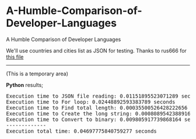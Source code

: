 # A-Humble-Comparison-of-Developer-Languages
A Humble Comparison of Developer Languages

We'll use countries and cities list as JSON for testing. Thanks to rus666 for <a href="https://github.com/russ666/all-countries-and-cities-json/blob/master/countries.json">this file</a>

----

(This is a temporary area)

<strong>Python</strong> results;

<pre>
Execution time to JSON file reading: 0.01151895523071289 seconds
Execution time to For loop: 0.02448892593383789 seconds
Execution time to Find total length: 0.00035500526428222656 seconds
Execution time to Create the long string: 0.0008089542388916016 seconds
Execution time to Convert to binary: 0.009805917739868164 seconds
-------------
Execution total time: 0.04697775840759277 seconds
</pre>
